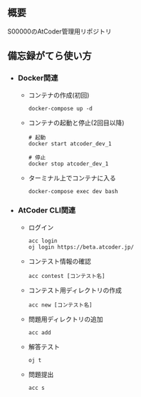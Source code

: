 ## **概要**
S00000のAtCoder管理用リポジトリ

## **備忘録がてら使い方**

- ### Docker関連
    - コンテナの作成(初回)
        ```
        docker-compose up -d
        ```

    - コンテナの起動と停止(2回目以降)
        ```
        # 起動
        docker start atcoder_dev_1

        # 停止
        docker stop atcoder_dev_1
        ```

    - ターミナル上でコンテナに入る
         ```
         docker-compose exec dev bash
         ```

- ### AtCoder CLI関連
    - ログイン
        ```
        acc login
        oj login https://beta.atcoder.jp/
        ```

    - コンテスト情報の確認
        ```
        acc contest [コンテスト名]
        ```

    - コンテスト用ディレクトリの作成
        ```
        acc new [コンテスト名]
        ```

    - 問題用ディレクトリの追加
        ```
        acc add
        ```

    - 解答テスト
        ```
        oj t
        ```

    - 問題提出
        ```
        acc s
        ```

